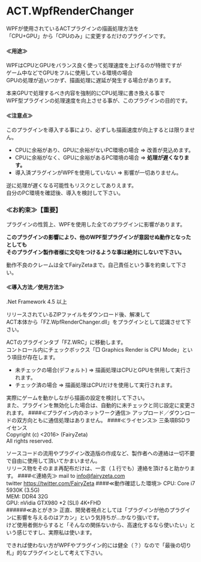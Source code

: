 # ACT.WpfRenderChanger

WPFが使用されているACTプラグインの描画処理方法を  
「CPU+GPU」から「CPUのみ」に変更するだけのプラグインです。

#### ≪用途≫
WPFはCPUとGPUをバランス良く使って処理速度を上げるのが特徴ですが  
ゲーム中などでGPUをフルに使用している環境の場合  
GPUの処理が追いつかず、描画処理に遅延が発生する場合があります。  
  
本来GPUで処理するべき内容を強制的にCPU処理に書き換える事で  
WPF型プラグインの処理速度を向上させる事が、このプラグインの目的です。  
#### ≪注意点≫  
このプラグインを導入する事により、必ずしも描画速度が向上するとは限りません。  
  
* CPUに余裕があり、GPUに余裕がないPC環境の場合 => 改善が見込めます。
* CPUに余裕がなく、GPUに余裕があるPC環境の場合 => **処理が遅くなります。**
* 導入済プラグインがWPFを使用していない => 影響が一切ありません。

逆に処理が遅くなる可能性もリスクとしてありえます。  
自分のPC環境を確認後、導入を検討して下さい。
### ≪お約束≫【重要】
プラグインの性質上、WPFを使用した全てのプラグインに影響があります。
  
**このプラグインの影響により、他のWPF型プラグインが意図せぬ動作となったとしても**  
**そのプラグイン製作者様に文句をつけるような事は絶対にしないで下さい。**  
  
動作不良のクレームは全てFairyZetaまで。自己責任という事を約束して下さい。
#### ≪導入方法／使用方法≫
.Net Framework 4.5 以上  
  
リリースされているZIPファイルをダウンロード後、解凍して  
ACT本体から「FZ.WpfRenderChanger.dll」をプラグインとして認識させて下さい。  
  
ACTのプラグインタブ「FZ.WRC」に移動します。  
コントロール内にチェックボックス「□ Graphics Render is CPU Mode」という項目が存在します。  

* 未チェックの場合(デフォルト) => 描画処理はCPUとGPUを併用して実行されます。
* チェック済の場合 => 描画処理はCPUだけを使用して実行されます。  

実際にゲームを動かしながら描画の設定を検討して下さい。  
また、プラグインを無効化した場合は、自動的に未チェックと同じ設定に変更されます。
####≪プラグイン内のネットワーク通信≫
アップロード／ダウンロードの双方向ともに通信処理はありません。
####≪ライセンス≫
三条項BSDライセンス  
Copyright (c) <2016> (FairyZeta)  
All rights reserved.  
  
ソースコードの流用やプラグイン改造版の作成など、製作者への連絡は一切不要で自由に使用して頂いてかまいません。  
リリース物をそのまま再配布だけは、一言（１行でも）連絡を頂けると助かります。
####≪連絡先≫
mail to <info@fairyzeta.com>  
twitter <https://twitter.com/FairyZeta>
####≪動作確認した環境≫
CPU: Core i7 5930K (3.5G)  
MEM: DDR4 32G  
GPU: nVidia GTX980 *2 (SLI) 4K+FHD  
######≪あとがき≫
正直、開発者視点としては「プラグインが他のプラグインに影響を与えるのはアカン」という気持ちが…かなり強いです。  
けど使用者側からすると「そんなの関係ないから、高速化するなら使いたい」という感じですし、実際私は使います。  
  
できれば使わない方がWPFやプラグイン的には健全（？）なので「最後の切り札」的なプラグインとして考えて下さい。
